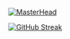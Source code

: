 [![MasterHead](img/banner.png)](https://github.com/FaruuZa)


[![GitHub Streak](http://github-readme-streak-stats.herokuapp.com?user=FaruuZa&theme=transparent&hide_border=true)](https://git.io/streak-stats)

<!--
**FaruuZa/FaruuZa** is a ✨ _special_ ✨ repository because its `README.md` (this file) appears on your GitHub profile.

Here are some ideas to get you started:

- 🔭 I’m currently working on ...
- 🌱 I’m currently learning ...
- 👯 I’m looking to collaborate on ...
- 🤔 I’m looking for help with ...
- 💬 Ask me about ...
- 📫 How to reach me: ...
- 😄 Pronouns: ...
- ⚡ Fun fact: ...
-->
